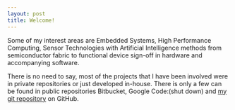 ```yaml
---
layout: post
title: Welcome!
---
```


Some of my interest areas are Embedded Systems, High Performance Computing, Sensor Technologies with Artificial Intelligence methods from semiconductor fabric to functional device sign-off in hardware and accompanying software.

There is no need to say, most of the projects that I have been involved were in private repositories or just developed in-house. There is only a few can be found in public repositories Bitbucket, Google Code:(shut down) and [ my git repository](https://github.com/pekmezci) on GitHub.

